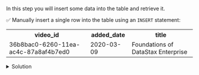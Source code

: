 In this step you will insert some data into the table and retrieve it.

✅ Manually insert a single row into the table using an `INSERT` statement:

<table class="katapod-table">
  <tr>
    <th>video_id</th>
    <th>added_date</th>
    <th>title</th>
  </tr>
  <tr>
    <td>36b8bac0-6260-11ea-ac4c-87a8af4b7ed0</td>
    <td>2020-03-09</td>
    <td>Foundations of DataStax Enterprise</td>
  <tr>  
  
</table>

<details class="katapod-details">
  <summary>Solution</summary>

```
INSERT INTO videos (video_id, added_date, title)
VALUES (36b8bac0-6260-11ea-ac4c-87a8af4b7ed0, '2020-03-09', 'Foundations of DataStax Enterprise');
```{{exec}}

</details>
<br>

✅ Use a `SELECT` statement to retrieve your row from the table:

<details class="katapod-details">
  <summary>Solution</summary>

```
SELECT * from videos;
```{{exec}}

</details>
<br>


✅ Insert another row into the table:

<table class="katapod-table">
  <tr>
    <th>video_id</th>
    <th>added_date</th>
    <th>title</th>
  </tr>
  <tr>
    <td>95fe9800-2c2f-11b2-8080-808080808080</td>
    <td>2020-01-20</td>
    <td>Cassandra Data Modeling</td>
  <tr>  
  
</table>

<details class="katapod-details">
  <summary>Solution</summary>


```
INSERT INTO videos (video_id, added_date, title) 
VALUES (95fe9800-2c2f-11b2-8080-808080808080, '2020-01-20', 'Cassandra Data Modeling');

```{{exec}}

</details>
<br>


✅ Retrieve all rows from the table:
```
SELECT * from videos;
```{{exec}}

✅ Delete all previously inserted rows from the table using the `TRUNCATE` statement and verify that the table is empty:

<details class="katapod-details">
  <summary>Solution</summary>

```
TRUNCATE videos;
SELECT * from videos;
```{{exec}}

</details>
<br>

✅ Use the `COPY` command to import data into your `videos` table:
```
COPY videos(video_id, added_date, title)
FROM '/var/lib/cassandra-user/data-files/videos.csv'
WITH HEADER=TRUE;
```{{exec}}

✅ Retrieve all rows from the table to verify that the table loaded correctly:
```
SELECT * from videos;
```{{exec}}